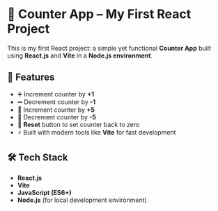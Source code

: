 # 🚀 Counter App – My First React Project

This is my first React project: a simple yet functional **Counter App** built using **React.js** and **Vite** in a **Node.js environment**.

## 📌 Features

- ➕ Increment counter by **+1**
- ➖ Decrement counter by **-1**
- 🔼 Increment counter by **+5**
- 🔽 Decrement counter by **-5**
- 🔁 **Reset** button to set counter back to zero
- ⚡ Built with modern tools like **Vite** for fast development

## 🛠️ Tech Stack

- **React.js**
- **Vite**
- **JavaScript (ES6+)**
- **Node.js** (for local development environment)


